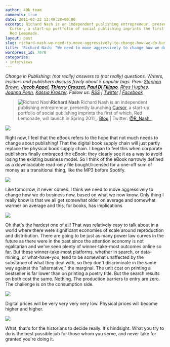 ```yaml
---
author: 40k team
comments: true
date: 2011-03-22 12:49:28+00:00
excerpt: Richard Nash is an independent publishing entrepreneur, presently launching
  Cursor, a start-up portfolio of social publishing imprints the first of which is
  Red Lemonade.
layout: post
slug: richard-nash-we-need-to-move-aggressively-to-change-how-we-do-business-now
title: 'Richard Nash: "We need to move aggressively to change how we do business now".'
wordpress_id: 7078
categories:
- interviews
---
```


_Change in Publishing: (not really) answers to (not really) questions.
Writers, insiders and publishers discuss freely about 5 popular tags.
Prev: [Stephen Brown](http://www.40kbooks.com/?p=4801), __[Jacob Appel](http://www.40kbooks.com/?p=4928), [Thierry Crouzet](http://www.40kbooks.com/?p=5086), [Paul Di Filippo](http://www.40kbooks.com/?p=5181)__, [Rhys Hughes](http://www.40kbooks.com/?p=6226). [Joanna Penn](http://www.40kbooks.com/?p=6439), [Kassia Kroszer](http://www.40kbooks.com/?p=6519).
Follow us: [RSS](http://feeds.feedburner.com/40kbooks) | [Twitter](http://twitter.com/#!/40kBooks) | [Facebook](http://www.facebook.com/40kbooks)_


> ![Richard Nash](http://www.40kbooks.com/wp-content/uploads/richard-nash.jpg)**Richard Nash**
Richard Nash is an independent publishing entrepreneur, presently launching [Cursor](http://thinkcursor.com/), a start-up portfolio of social publishing imprints the first of which, Red Lemonade, will launch in Spring 2011_.
[Blog](http://www.rnash.com/) | Twitter: [@R_Nash
](http://twitter.com/r_nash)_


[![](http://www.40kbooks.com/wp-content/uploads/tagebook.jpg)](http://www.40kbooks.com/?attachment_id=4810)

Right now, I feel that the eBook refers to the hope that not much needs to change about publishing! That the digital book supply chain will just partly replace the physical book supply chain. I began to feel this when corporate publishers finally embraced the eBook: they clearly see it as a way to avoid losing the existing business model.
So I think of the eBook narrowly defined as a downloadable read-only file bought/licensed for a one-off sum of money as a transitional thing, like the MP3 before Spotify.

[![](http://www.40kbooks.com/wp-content/uploads/tag-future.jpg)](http://www.40kbooks.com/?attachment_id=4815)

Like tomorrow, it never comes. I think we need to move aggressively to change how we do business now, based on what we now know.
Only thing I really know is that we all get somewhat older on average and somewhat warmer on average and this, for books, has implications

[![](http://www.40kbooks.com/wp-content/uploads/tag-indie.jpg)](http://www.40kbooks.com/?attachment_id=4818)

Oh that's the hardest one of all! That was relatively easy to talk about in a world where there were significant economies of scale around reproduction and distribution. There are going to be just as many power law curves in the future as there were in the past since the attention economy is not egalitarian and we've seen plenty of winner-take-most outcomes online so far.
But these winner-take-most platforms, whether in search, or data-mining, or what-have-you, tend to be somewhat unaffected by the substance of what they deal with, so they don't discriminate in the same way against the "alternative," the marginal.
The unit cost on printing a bestseller is far lower than on printing a poetry title. But the search results on both cost the same. Nothing. The production barriers to entry are zero. The challenge is on the consumption side.

[![](http://www.40kbooks.com/wp-content/uploads/tag-prices.jpg)](http://www.40kbooks.com/?attachment_id=4821)

Digital prices will be very very very very low. Physical prices will become higher and higher.

[![](http://www.40kbooks.com/wp-content/uploads/tag-innovation.jpg)](http://www.40kbooks.com/?attachment_id=4828)

What, that's for the historians to decide really. It's hindsight.
What you try to do is the best possible job for those whom you serve, and never take for granted you're doing it.
